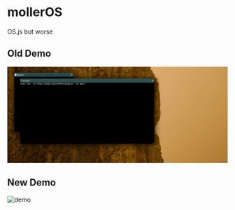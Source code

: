 # mollerOS

OS.js but worse

## Old Demo

![demo](demo.gif)

## New Demo

![demo](https://a-skid.is-inside.me/VFLKzfo3.gif)
